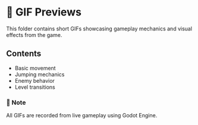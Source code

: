 # 🎥 GIF Previews

This folder contains short GIFs showcasing gameplay mechanics and visual effects from the game.

## Contents

- Basic movement
- Jumping mechanics
- Enemy behavior
- Level transitions

### 📌 Note
All GIFs are recorded from live gameplay using Godot Engine.
